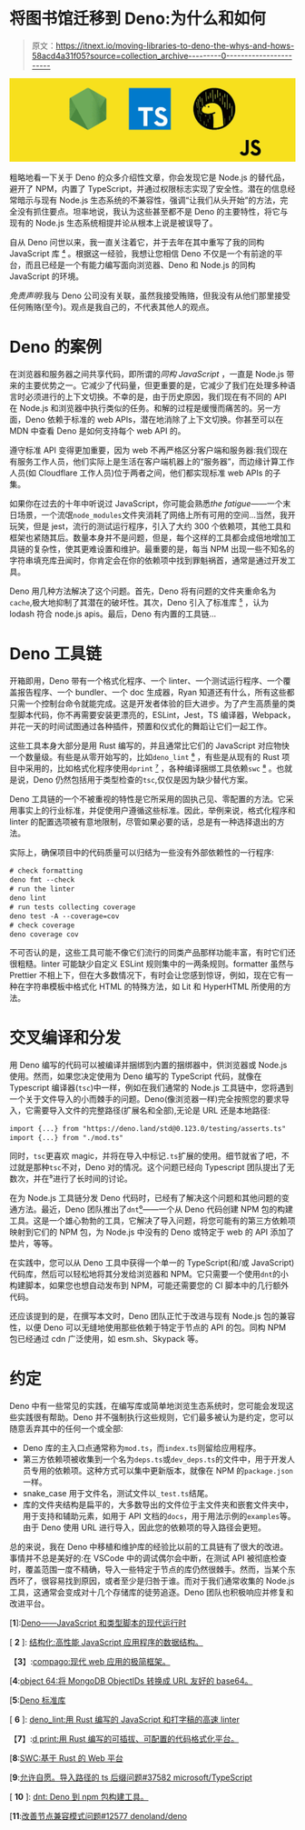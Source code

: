 # 将图书馆迁移到 Deno:为什么和如何

> 原文：<https://itnext.io/moving-libraries-to-deno-the-whys-and-hows-58acd4a31f05?source=collection_archive---------0----------------------->

![](img/c3511bcf88878ab330b8827aa9aa33ea.png)

粗略地看一下关于 Deno [](#dd75)的众多介绍性文章，你会发现它是 Node.js 的替代品，避开了 NPM，内置了 TypeScript，并通过权限标志实现了安全性。潜在的信息经常暗示与现有 Node.js 生态系统的不兼容性，强调“让我们从头开始”的方法，完全没有抓住要点。坦率地说，我认为这些甚至都不是 Deno 的主要特性，将它与现有的 Node.js 生态系统相提并论从根本上说是被误导了。

自从 Deno 问世以来，我一直关注着它，并于去年在其中重写了我的同构 JavaScript 库 [](#1563) [](#8b63)[⁴](http://20e5) 。根据这一经验，我想让您相信 Deno 不仅是一个有前途的平台，而且已经是一个有能力编写面向浏览器、Deno 和 Node.js 的同构 JavaScript 的环境。

*免责声明*:我与 Deno 公司没有关联，虽然我接受贿赂，但我没有从他们那里接受任何贿赂(至今)。观点是我自己的，不代表其他人的观点。

# Deno 的案例

在浏览器和服务器之间共享代码，即所谓的*同构 JavaScript* ，一直是 Node.js 带来的主要优势之一。它减少了代码量，但更重要的是，它减少了我们在处理多种语言时必须进行的上下文切换。不幸的是，由于历史原因，我们现在有不同的 API 在 Node.js 和浏览器中执行类似的任务。和解的过程是缓慢而痛苦的。另一方面，Deno 依赖于标准的 web APIs，潜在地消除了上下文切换。你甚至可以在 MDN 中查看 Deno 是如何支持每个 web API 的。

遵守标准 API 变得更加重要，因为 web 不再严格区分客户端和服务器:我们现在有服务工作人员，他们实际上是生活在客户端机器上的“服务器”，而边缘计算工作人员(如 Cloudflare 工作人员)位于两者之间，他们都实现标准 web APIs 的子集。

如果你在过去的十年中听说过 JavaScript，你可能会熟悉*the fatigue*——一个末日场景，一个流氓`node_modules`文件夹消耗了网络上所有可用的空间...当然，我开玩笑，但是 jest，流行的测试运行程序，引入了大约 300 个依赖项，其他工具和框架也紧随其后。数量本身并不是问题，但是，每个这样的工具都会成倍地增加工具链的复杂性，使其更难设置和维护。最重要的是，每当 NPM 出现一些不知名的字符串填充库丑闻时，你肯定会在你的依赖项中找到罪魁祸首，通常是通过开发工具。

Deno 用几种方法解决了这个问题。首先，Deno 将有问题的文件夹重命名为`cache`,极大地抑制了其潜在的破坏性。其次，Deno 引入了标准库 [⁵](#20b96) ，认为 lodash 符合 node.js apis。最后，Deno 有内置的工具链...

# Deno 工具链

开箱即用，Deno 带有一个格式化程序、一个 linter、一个测试运行程序、一个覆盖报告程序、一个 bundler、一个 doc 生成器，Ryan 知道还有什么，所有这些都只需一个控制台命令就能完成。这是开发者体验的巨大进步。为了产生高质量的类型脚本代码，你不再需要安装更漂亮的，ESLint，Jest，TS 编译器，Webpack，并花一天的时间试图通过各种插件，预置和仪式化的舞蹈让它们一起工作。

这些工具本身大部分是用 Rust 编写的，并且通常比它们的 JavaScript 对应物快一个数量级。有些是从零开始写的，比如`deno_lint` [⁶](#edc3) ，有些是从现有的 Rust 项目中采用的，比如格式化程序使用`dprint` [⁷](http://98c4) ，各种编译捆绑工具依赖`swc` [⁸](#7286) 。也就是说，Deno 仍然包括用于类型检查的`tsc`,仅仅是因为缺少替代方案。

Deno 工具链的一个不被重视的特性是它所采用的固执己见、零配置的方法。它采用事实上的行业标准，并促使用户遵循这些标准。因此，举例来说，格式化程序和 linter 的配置选项被有意地限制，尽管如果必要的话，总是有一种选择退出的方法。

实际上，确保项目中的代码质量可以归结为一些没有外部依赖性的一行程序:

```
# check formatting
deno fmt --check
# run the linter
deno lint
# run tests collecting coverage
deno test -A --coverage=cov
# check coverage
deno coverage cov
```

不可否认的是，这些工具可能不像它们流行的同类产品那样功能丰富，有时它们还很粗糙。linter 可能缺少自定义 ESLint 规则集中的一两条规则。formatter 虽然与 Prettier 不相上下，但在大多数情况下，有时会让您感到惊讶，例如，现在它有一种在字符串模板中格式化 HTML 的特殊方法，如 Lit 和 HyperHTML 所使用的方法。

# 交叉编译和分发

用 Deno 编写的代码可以被编译并捆绑到内置的捆绑器中，供浏览器或 Node.js 使用。然而，如果您决定使用为 Deno 编写的 TypeScript 代码，就像在 Typescript 编译器(`tsc`)中一样，例如在我们通常的 Node.js 工具链中，您将遇到一个关于文件导入的小而棘手的问题。Deno(像浏览器一样)完全按照您的要求导入，它需要导入文件的完整路径(扩展名和全部),无论是 URL 还是本地路径:

```
import {...} from "https://deno.land/std@0.123.0/testing/asserts.ts"
import {...} from "./mod.ts"
```

同时，`tsc`更喜欢 magic，并将在导入中标记`.ts`扩展的使用。细节就省了吧，不过就是那种`tsc`不对，Deno 对的情况。这个问题已经向 Typescript 团队提出了无数次，并在⁹进行了长时间的讨论。

在为 Node.js 工具链分发 Deno 代码时，已经有了解决这个问题和其他问题的变通方法。最近，Deno 团队推出了`dnt`[⁰](#8391)——一个从 Deno 代码创建 NPM 包的构建工具。这是一个雄心勃勃的工具，它解决了导入问题，将您可能有的第三方依赖项映射到它们的 NPM 包，为 Node.js 中没有的 Deno 或特定于 web 的 API 添加了垫片，等等。

在实践中，您可以从 Deno 工具中获得一个单一的 TypeScript(和/或 JavaScript)代码库，然后可以轻松地将其分发给浏览器和 NPM。它只需要一个使用`dnt`的小构建脚本，如果您也想自动发布到 NPM，可能还需要您的 CI 脚本中的几行额外代码。

还应该提到的是，在撰写本文时，Deno 团队正忙于改进与现有 Node.js 包的兼容性，以便 Deno 可以无缝地使用那些依赖于特定于节点的 API 的包。同构 NPM 包已经通过 cdn 广泛使用，如 esm.sh、Skypack 等。

# 约定

Deno 中有一些常见的实践，在编写库或简单地浏览生态系统时，您可能会发现这些实践很有帮助。Deno 并不强制执行这些规则，它们最多被认为是约定，您可以随意丢弃其中的任何一个或全部:

*   Deno 库的主入口点通常称为`mod.ts`，而`index.ts`则留给应用程序。
*   第三方依赖项被收集到一个名为`deps.ts`或`dev_deps.ts`的文件中，用于开发人员专用的依赖项。这种方式可以集中更新版本，就像在 NPM 的`package.json`一样。
*   snake_case 用于文件名，测试文件以`_test.ts`结尾。
*   库的文件夹结构是扁平的，大多数导出的文件位于主文件夹和嵌套文件夹中，用于支持和辅助元素，如用于 API 文档的`docs`，用于用法示例的`examples`等。由于 Deno 使用 URL 进行导入，因此您的依赖项的导入路径会更短。

总的来说，我在 Deno 中移植和维护库的经验比以前的工具链有了很大的改进。事情并不总是美好的:在 VSCode 中的调试偶尔会中断，在测试 API 被彻底检查时，覆盖范围一度不精确，导入一些特定于节点的库仍然很棘手。然而，当某个东西坏了，很容易找到原因，或者至少是归咎于谁。而对于我们通常收集的 Node.js 工具，这通常会变成对十几个存储库的徒劳追逐。Deno 团队也积极响应并修复和改进平台。

[**1**]:[Deno——JavaScript 和类型脚本的现代运行时](https://deno.land/)

[ **2** ]: [结构化:高性能 JavaScript 应用程序的数据结构。](https://github.com/zandaqo/structurae)

【**3**】:[compago:现代 web 应用的极简框架。](https://github.com/zandaqo/compago)

[**4**:[object 64:将 MongoDB ObjectIDs 转换成 URL 友好的 base64。](https://github.com/zandaqo/objectid64)

[**5**:[Deno 标准库](https://github.com/denoland/deno_std)

[ **6** ]: [deno_lint:用 Rust 编写的 JavaScript 和打字稿的高速 linter](https://github.com/denoland/deno_lint)

【**7**】:[d print:用 Rust 编写的可插拔、可配置的代码格式化平台。](https://github.com/dprint/dprint)

[**8**:[SWC:基于 Rust 的 Web 平台](https://github.com/swc-project/swc)

[**9**:[允许自愿。导入路径的 ts 后缀问题#37582 microsoft/TypeScript](https://github.com/microsoft/TypeScript/issues/37582)

[ **10** ]: [dnt: Deno 到 npm 包构建工具。](https://github.com/denoland/dnt)

[**11**:[改善节点兼容模式问题#12577 denoland/deno](https://github.com/denoland/deno/issues/12577)